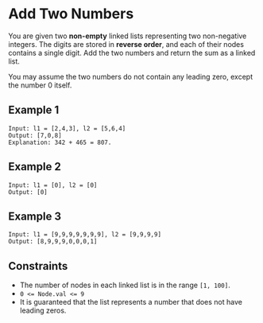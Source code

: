 # Add Two Numbers

You are given two **non-empty** linked lists representing two
non-negative integers. The digits are stored in **reverse order**,
and each of their nodes contains a single digit. Add the two numbers
and return the sum as a linked list.

You may assume the two numbers do not contain any leading zero,
except the number 0 itself.

## Example 1

    Input: l1 = [2,4,3], l2 = [5,6,4]
    Output: [7,0,8]
    Explanation: 342 + 465 = 807.

## Example 2

    Input: l1 = [0], l2 = [0]
    Output: [0]

## Example 3

    Input: l1 = [9,9,9,9,9,9,9], l2 = [9,9,9,9]
    Output: [8,9,9,9,0,0,0,1]

## Constraints

- The number of nodes in each linked list is in the range `[1, 100]`.
- `0 <= Node.val <= 9`
- It is guaranteed that the list represents a number that does not have leading zeros.
